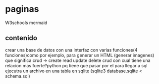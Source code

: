 # paginas
W3schools
mermaid

## contenido
crear una base de datos con una interfaz con varias funciones(4 funciones)como por ejemplo, para generar un HTML (generar imagenes)
que significa crud -> create read update delete
crud con cual tiene una relacion mas fuerte?python pq tiene que pasar por el para llegar a sql
ejecutra un archivo en una tabla en sqlite (sqlite3 database.sqlite < schema.sql)


